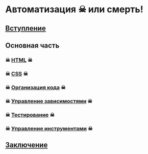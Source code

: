 # Автоматизация ☠ или смерть!

## [Вступление](intro.md)

## Основная часть

### ☠ [HTML](html.md) ☠

### ☠ [CSS](css.md) ☠

### ☠ [Организация кода](YO.md) ☠

### ☠ [Управление зависимостями](BOWER.md) ☠

### ☠ [Тестирование](KARMA.md) ☠

### ☠ [Управление инструментами](npm-grunt.md) ☠

## [Заключение](outro.md)
